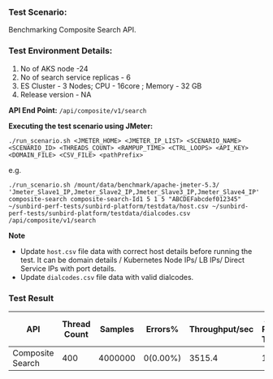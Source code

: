 ### Test Scenario:

Benchmarking Composite Search API.


### Test Environment Details:
1. No of AKS node -24
2. No of search service replicas - 6
3. ES Cluster - 3 Nodes; CPU - 16core ; Memory - 32 GB
4. Release version - NA


**API End Point:** `/api/composite/v1/search`


**Executing the test scenario using JMeter:**

```./run_scenario.sh <JMETER_HOME> <JMETER_IP_LIST> <SCENARIO_NAME> <SCENARIO_ID> <THREADS_COUNT> <RAMPUP_TIME> <CTRL_LOOPS> <API_KEY> <DOMAIN_FILE> <CSV_FILE> <pathPrefix>```

e.g.

```./run_scenario.sh /mount/data/benchmark/apache-jmeter-5.3/ 'Jmeter_Slave1_IP,Jmeter_Slave2_IP,Jmeter_Slave3_IP,Jmeter_Slave4_IP' composite-search composite-search-Id1 5 1 5 "ABCDEFabcdef012345" ~/sunbird-perf-tests/sunbird-platform/testdata/host.csv ~/sunbird-perf-tests/sunbird-platform/testdata/dialcodes.csv /api/composite/v1/search```


**Note**
- Update `host.csv` file data with correct host details before running the test. It can be domain details / Kubernetes Node IPs/ LB IPs/ Direct Service IPs with port details.
- Update `dialcodes.csv` file data with valid dialcodes.

### Test Result

| API               | Thread Count  | Samples  | Errors%   | Throughput/sec  |Avg Resp Time |   95th pct |  99th pct   |
| ------------------| ------------- | -------- | --------- | --------------- |--------------|------------|-------------|
| Composite Search | 400           | 4000000  |  0(0.00%) | 3515.4          |103          | 78          |104          |
